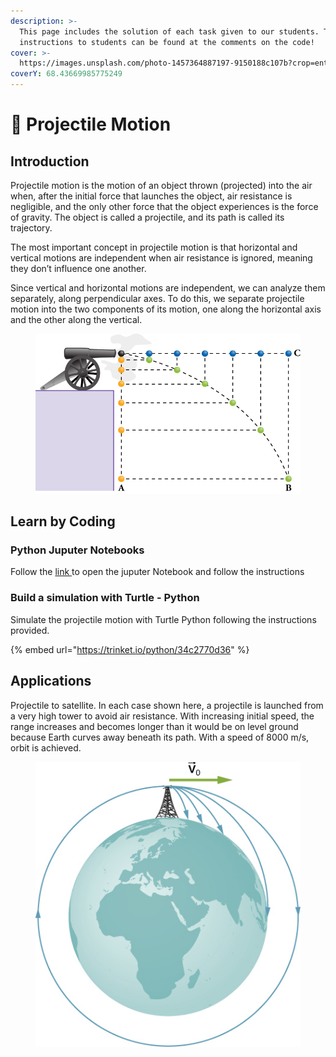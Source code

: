 ```yaml
---
description: >-
  This page includes the solution of each task given to our students. The
  instructions to students can be found at the comments on the code!
cover: >-
  https://images.unsplash.com/photo-1457364887197-9150188c107b?crop=entropy&cs=srgb&fm=jpg&ixid=M3wxOTcwMjR8MHwxfHNlYXJjaHw2fHxyb2NrZXR8ZW58MHx8fHwxNzA0NTU2MzY0fDA&ixlib=rb-4.0.3&q=85
coverY: 68.43669985775249
---
```


# 🚀 Projectile Motion

## Introduction

Projectile motion is the motion of an object thrown (projected) into the air when, after the initial force that launches the object, air resistance is negligible, and the only other force that the object experiences is the force of gravity. The object is called a projectile, and its path is called its trajectory.

The most important concept in projectile motion is that horizontal and vertical motions are independent when air resistance is ignored, meaning they don’t influence one another.

Since vertical and horizontal motions are independent, we can analyze them separately, along perpendicular axes. To do this, we separate projectile motion into the two components of its motion, one along the horizontal axis and the other along the vertical.



<figure><img src="../.gitbook/assets/598c9cdae7991341071f858a98f8ed29b02a04fd.jpg" alt=""><figcaption></figcaption></figure>

## Learn by Coding

### Python Juputer Notebooks

Follow the [link ](https://colab.research.google.com/drive/1I21903jU5xJh1mQWj\_eo2MBCkckwhP5d?usp=sharing)to open the juputer Notebook and follow the instructions

### Build a simulation with Turtle - Python

Simulate the projectile motion with Turtle Python following the instructions provided.

{% embed url="https://trinket.io/python/34c2770d36" %}

## Applications

Projectile to satellite. In each case shown here, a projectile is launched from a very high tower to avoid air resistance. With increasing initial speed, the range increases and becomes longer than it would be on level ground because Earth curves away beneath its path. With a speed of 8000 m/s, orbit is achieved.



<figure><img src="../.gitbook/assets/b3b566690460bc9b26a6ad57683d09fafc391d6f.jpg" alt=""><figcaption></figcaption></figure>
